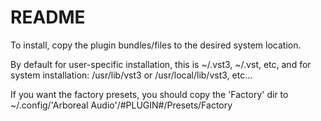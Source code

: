 # README

To install, copy the plugin bundles/files to the desired system location.

By default for user-specific installation, this is ~/.vst3, ~/.vst, etc,
and for system installation: /usr/lib/vst3 or /usr/local/lib/vst3, etc...

If you want the factory presets, you should copy the 'Factory' dir to
~/.config/'Arboreal Audio'/#PLUGIN#/Presets/Factory
